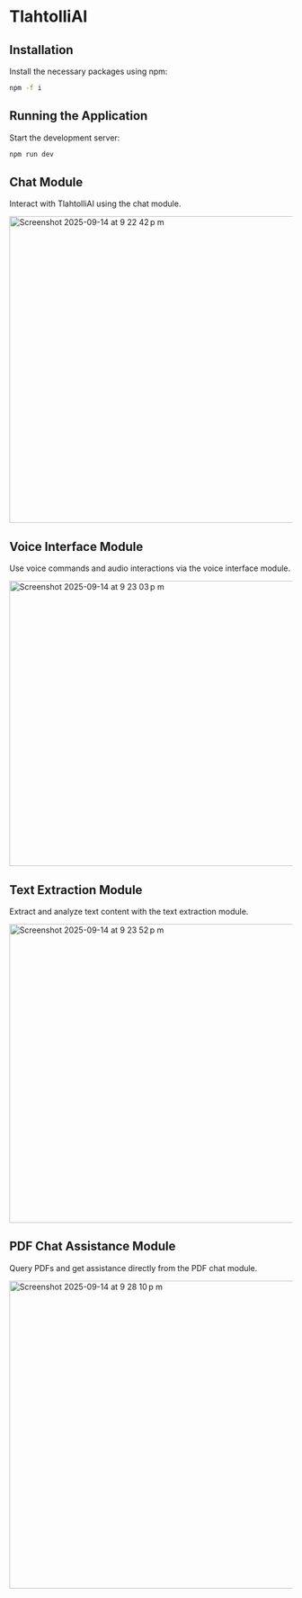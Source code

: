 # TlahtolliAI

## Installation
Install the necessary packages using npm:
```bash
npm -f i
```

## Running the Application
Start the development server:
```bash
npm run dev
```

## Chat Module
Interact with TlahtolliAI using the chat module.

<img width="624" height="545" alt="Screenshot 2025-09-14 at 9 22 42 p m" src="https://github.com/user-attachments/assets/bbd67561-d9c7-4b1e-aa56-5154d1d67ca5" />

## Voice Interface Module
Use voice commands and audio interactions via the voice interface module.

<img width="582" height="507" alt="Screenshot 2025-09-14 at 9 23 03 p m" src="https://github.com/user-attachments/assets/22ffeabd-5d15-4ff3-9835-be1b78295538" />

## Text Extraction Module
Extract and analyze text content with the text extraction module.

<img width="648" height="531" alt="Screenshot 2025-09-14 at 9 23 52 p m" src="https://github.com/user-attachments/assets/8413265f-c99a-47e8-a395-ed93006c3643" />

## PDF Chat Assistance Module
Query PDFs and get assistance directly from the PDF chat module.

<img width="641" height="547" alt="Screenshot 2025-09-14 at 9 28 10 p m" src="https://github.com/user-attachments/assets/1b279c74-a03c-46b8-ab19-a43b23a71745" />
